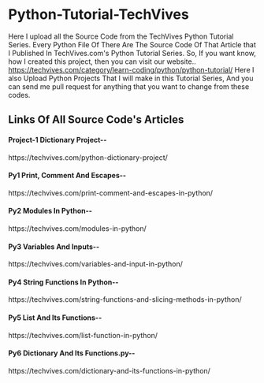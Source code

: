 # Python-Tutorial-TechVives
Here I upload all the Source Code from the TechVives Python Tutorial Series. 
Every Python File Of There Are The Source Code Of That Article that I Published In TechVives.com's Python Tutorial Series. So, If you want know, how I created this project, then you can visit our website..
https://techvives.com/category/learn-coding/python/python-tutorial/
Here I also Upload Python Projects That I will make in this Tutorial Series, And you can send me pull request for anything that you want to change from these codes.

<h2>Links Of All Source Code's Articles</h2>

<h4>Project-1 Dictionary Project-- </h4>
<p>https://techvives.com/python-dictionary-project/</p>

<h4>Py1 Print, Comment And Escapes-- </h4>
<p>https://techvives.com/print-comment-and-escapes-in-python/</p>

<h4>Py2 Modules In Python-- </h4>
<p>https://techvives.com/modules-in-python/</p>

<h4>Py3 Variables And Inputs-- </h4>
<p>https://techvives.com/variables-and-input-in-python/</p>

<h4>Py4 String Functions In Python-- </h4>
<p>https://techvives.com/string-functions-and-slicing-methods-in-python/</p>

<h4>Py5 List And Its Functions-- </h4>
<p>https://techvives.com/list-function-in-python/</p>

<h4>Py6 Dictionary And Its Functions.py-- </h4>
<p>https://techvives.com/dictionary-and-its-functions-in-python/</p>
